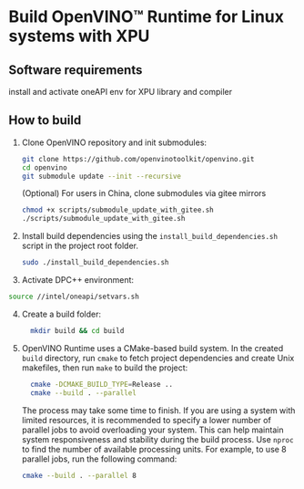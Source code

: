 # Build OpenVINO™ Runtime for Linux systems with XPU

## Software requirements

install and activate oneAPI env for XPU library and compiler

## How to build

1. Clone OpenVINO repository and init submodules:
   ```sh
   git clone https://github.com/openvinotoolkit/openvino.git
   cd openvino
   git submodule update --init --recursive
   ```
   (Optional) For users in China, clone submodules via gitee mirrors
   ```sh
   chmod +x scripts/submodule_update_with_gitee.sh
   ./scripts/submodule_update_with_gitee.sh
   ```

2. Install build dependencies using the `install_build_dependencies.sh` script in the
   project root folder.
   ```sh
   sudo ./install_build_dependencies.sh
   ```

3. Activate DPC++ environment:
  ```sh
  source //intel/oneapi/setvars.sh
  ```

4. Create a build folder:
   ```sh
     mkdir build && cd build
   ```
5. OpenVINO Runtime uses a CMake-based build system. In the created `build` directory, run `cmake` to fetch project dependencies and create Unix makefiles, then run `make` to build the project:
   ```sh
     cmake -DCMAKE_BUILD_TYPE=Release ..
     cmake --build . --parallel
   ```
   The process may take some time to finish. If you are using a system with limited resources, it is recommended to specify a lower number of parallel jobs to avoid overloading your system. This can help maintain system responsiveness and stability during the build process. Use `nproc` to find the number of available processing units. For example, to use 8 parallel jobs, run the following command:
      ```sh
      cmake --build . --parallel 8
      ```

